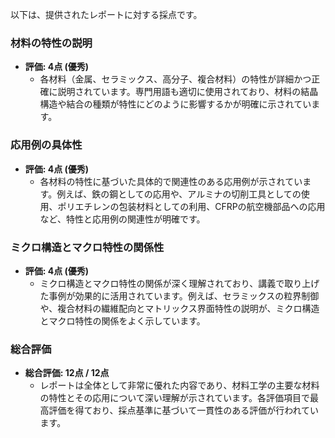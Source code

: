 以下は、提供されたレポートに対する採点です。

### 材料の特性の説明
- **評価: 4点 (優秀)**
  - 各材料（金属、セラミックス、高分子、複合材料）の特性が詳細かつ正確に説明されています。専門用語も適切に使用されており、材料の結晶構造や結合の種類が特性にどのように影響するかが明確に示されています。

### 応用例の具体性
- **評価: 4点 (優秀)**
  - 各材料の特性に基づいた具体的で関連性のある応用例が示されています。例えば、鉄の鋼としての応用や、アルミナの切削工具としての使用、ポリエチレンの包装材料としての利用、CFRPの航空機部品への応用など、特性と応用例の関連性が明確です。

### ミクロ構造とマクロ特性の関係性
- **評価: 4点 (優秀)**
  - ミクロ構造とマクロ特性の関係が深く理解されており、講義で取り上げた事例が効果的に活用されています。例えば、セラミックスの粒界制御や、複合材料の繊維配向とマトリックス界面特性の説明が、ミクロ構造とマクロ特性の関係をよく示しています。

### 総合評価
- **総合評価: 12点 / 12点**
  - レポートは全体として非常に優れた内容であり、材料工学の主要な材料の特性とその応用について深い理解が示されています。各評価項目で最高評価を得ており、採点基準に基づいて一貫性のある評価が行われています。
